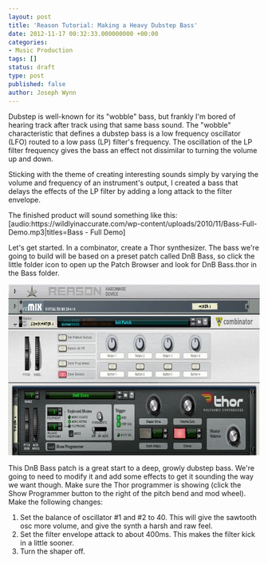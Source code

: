 ```yaml
---
layout: post
title: 'Reason Tutorial: Making a Heavy Dubstep Bass'
date: 2012-11-17 00:32:33.000000000 +00:00
categories:
- Music Production
tags: []
status: draft
type: post
published: false
author: Joseph Wynn
---
```

<p>Dubstep is well-known for its "wobble" bass, but frankly I'm bored of hearing track after track using that same bass sound. The "wobble" characteristic that defines a dubstep bass is a low frequency oscillator (LFO) routed to a low pass (LP) filter's frequency. The oscillation of the LP filter frequency gives the bass an effect not dissimilar to turning the volume up and down.</p>
<p>Sticking with the theme of creating interesting sounds simply by varying the volume and frequency of an instrument's output, I created a bass that delays the effects of the LP filter by adding a long attack to the filter envelope.<!--more--></p>
<p>The finished product will sound something like this: [audio:https://wildlyinaccurate.com/wp-content/uploads/2010/11/Bass-Full-Demo.mp3|titles=Bass - Full Demo]</p>
<p>Let's get started. In a combinator, create a Thor synthesizer. The bass we're going to build will be based on a preset patch called DnB Bass, so click the little folder icon to open up the Patch Browser and look for DnB Bass.thor in the Bass folder.</p>
<p><img class="alignnone size-full wp-image-107" title="DnB Bass" src="assets/blank-rack.jpg" alt="" width="751" height="343" /></p>
<p>This DnB Bass patch is a great start to a deep, growly dubstep bass. We're going to need to modify it and add some effects to get it sounding the way we want though. Make sure the Thor programmer is showing (click the Show Programmer button to the right of the pitch bend and mod wheel). Make the following changes:</p>
<ol>
<li>Set the balance of oscillator #1 and #2 to 40. This will give the sawtooth osc more volume, and give the synth a harsh and raw feel.</li>
<li>Set the filter envelope attack to about 400ms. This makes the filter kick in a little sooner.</li>
<li>Turn the shaper off.</li>
</ol>
